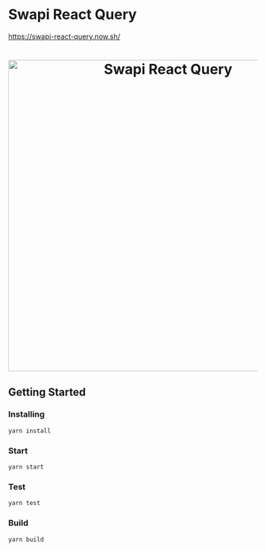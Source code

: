 # Swapi React Query
https://swapi-react-query.now.sh/

<h1 align="center">
  <img src="https://user-images.githubusercontent.com/6524612/77828455-492c5b00-70fa-11ea-9d04-a7ea88f7dd6b.png" alt="Swapi React Query" height="630">
  <br>
</h1>

## Getting Started

### Installing
```
yarn install
```

### Start
```
yarn start
```

### Test
```
yarn test
```


### Build
```
yarn build
```
